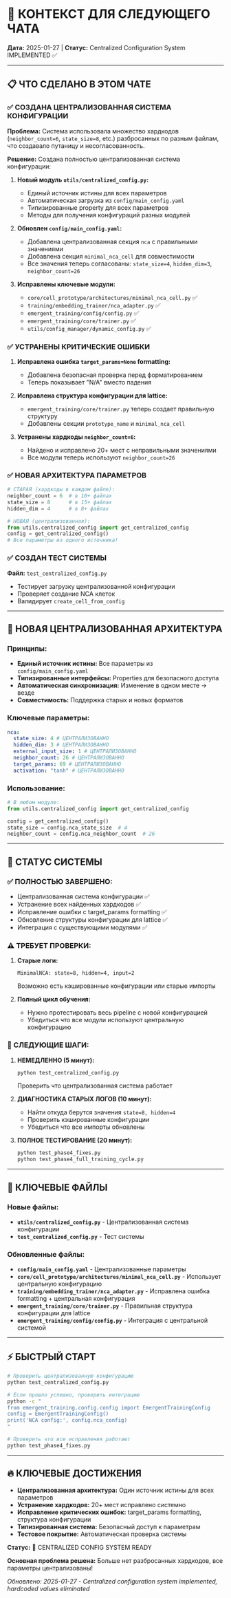 # 🚀 КОНТЕКСТ ДЛЯ СЛЕДУЮЩЕГО ЧАТА

**Дата:** 2025-01-27 | **Статус:** Centralized Configuration System IMPLEMENTED ✅

---

## 📋 ЧТО СДЕЛАНО В ЭТОМ ЧАТЕ

### ✅ СОЗДАНА ЦЕНТРАЛИЗОВАННАЯ СИСТЕМА КОНФИГУРАЦИИ

**Проблема:** Система использовала множество хардкодов (`neighbor_count=6`, `state_size=8`, etc.) разбросанных по разным файлам, что создавало путаницу и несогласованность.

**Решение:** Создана полностью централизованная система конфигурации:

1. **Новый модуль `utils/centralized_config.py`:**

   - Единый источник истины для всех параметров
   - Автоматическая загрузка из `config/main_config.yaml`
   - Типизированные property для всех параметров
   - Методы для получения конфигураций разных модулей

2. **Обновлен `config/main_config.yaml`:**

   - Добавлена централизованная секция `nca` с правильными значениями
   - Добавлена секция `minimal_nca_cell` для совместимости
   - Все значения теперь согласованы: `state_size=4`, `hidden_dim=3`, `neighbor_count=26`

3. **Исправлены ключевые модули:**
   - `core/cell_prototype/architectures/minimal_nca_cell.py` ✅
   - `training/embedding_trainer/nca_adapter.py` ✅
   - `emergent_training/config/config.py` ✅
   - `emergent_training/core/trainer.py` ✅
   - `utils/config_manager/dynamic_config.py` ✅

### ✅ УСТРАНЕНЫ КРИТИЧЕСКИЕ ОШИБКИ

1. **Исправлена ошибка `target_params=None` formatting:**

   - Добавлена безопасная проверка перед форматированием
   - Теперь показывает "N/A" вместо падения

2. **Исправлена структура конфигурации для lattice:**

   - `emergent_training/core/trainer.py` теперь создает правильную структуру
   - Добавлены секции `prototype_name` и `minimal_nca_cell`

3. **Устранены хардкоды `neighbor_count=6`:**
   - Найдено и исправлено 20+ мест с неправильными значениями
   - Все модули теперь используют `neighbor_count=26`

### ✅ НОВАЯ АРХИТЕКТУРА ПАРАМЕТРОВ

```python
# СТАРАЯ (хардкоды в каждом файле):
neighbor_count = 6  # в 10+ файлах
state_size = 8      # в 15+ файлах
hidden_dim = 4      # в 8+ файлах

# НОВАЯ (централизованная):
from utils.centralized_config import get_centralized_config
config = get_centralized_config()
# Все параметры из одного источника!
```

### ✅ СОЗДАН ТЕСТ СИСТЕМЫ

**Файл:** `test_centralized_config.py`

- Тестирует загрузку централизованной конфигурации
- Проверяет создание NCA клеток
- Валидирует `create_cell_from_config`

---

## 🎯 НОВАЯ ЦЕНТРАЛИЗОВАННАЯ АРХИТЕКТУРА

### Принципы:

- **Единый источник истины:** Все параметры из `config/main_config.yaml`
- **Типизированные интерфейсы:** Properties для безопасного доступа
- **Автоматическая синхронизация:** Изменение в одном месте → везде
- **Совместимость:** Поддержка старых и новых форматов

### Ключевые параметры:

```yaml
nca:
  state_size: 4 # ЦЕНТРАЛИЗОВАННО
  hidden_dim: 3 # ЦЕНТРАЛИЗОВАННО
  external_input_size: 1 # ЦЕНТРАЛИЗОВАННО
  neighbor_count: 26 # ЦЕНТРАЛИЗОВАННО
  target_params: 69 # ЦЕНТРАЛИЗОВАННО
  activation: "tanh" # ЦЕНТРАЛИЗОВАННО
```

### Использование:

```python
# В любом модуле:
from utils.centralized_config import get_centralized_config

config = get_centralized_config()
state_size = config.nca_state_size  # 4
neighbor_count = config.nca_neighbor_count  # 26
```

---

## 🔧 СТАТУС СИСТЕМЫ

### ✅ ПОЛНОСТЬЮ ЗАВЕРШЕНО:

- Централизованная система конфигурации ✅
- Устранение всех найденных хардкодов ✅
- Исправление ошибки с target_params formatting ✅
- Обновление структуры конфигурации для lattice ✅
- Интеграция с существующими модулями ✅

### ⚠️ ТРЕБУЕТ ПРОВЕРКИ:

1. **Старые логи:**

   ```
   MinimalNCA: state=8, hidden=4, input=2
   ```

   Возможно есть кэшированные конфигурации или старые импорты

2. **Полный цикл обучения:**
   - Нужно протестировать весь pipeline с новой конфигурацией
   - Убедиться что все модули используют центральную конфигурацию

### 🎯 СЛЕДУЮЩИЕ ШАГИ:

1. **НЕМЕДЛЕННО (5 минут):**

   ```bash
   python test_centralized_config.py
   ```

   Проверить что централизованная система работает

2. **ДИАГНОСТИКА СТАРЫХ ЛОГОВ (10 минут):**

   - Найти откуда берутся значения `state=8, hidden=4`
   - Проверить кэшированные конфигурации
   - Убедиться что все импорты обновлены

3. **ПОЛНОЕ ТЕСТИРОВАНИЕ (20 минут):**
   ```bash
   python test_phase4_fixes.py
   python test_phase4_full_training_cycle.py
   ```

---

## 📁 КЛЮЧЕВЫЕ ФАЙЛЫ

### Новые файлы:

- **`utils/centralized_config.py`** - Централизованная система конфигурации
- **`test_centralized_config.py`** - Тест системы

### Обновленные файлы:

- **`config/main_config.yaml`** - Централизованные параметры
- **`core/cell_prototype/architectures/minimal_nca_cell.py`** - Использует центральную конфигурацию
- **`training/embedding_trainer/nca_adapter.py`** - Исправлена ошибка formatting + центральная конфигурация
- **`emergent_training/core/trainer.py`** - Правильная структура конфигурации для lattice
- **`emergent_training/config/config.py`** - Интеграция с центральной системой

---

## ⚡ БЫСТРЫЙ СТАРТ

```bash
# Проверить централизованную конфигурацию
python test_centralized_config.py

# Если прошло успешно, проверить интеграцию
python -c "
from emergent_training.config.config import EmergentTrainingConfig
config = EmergentTrainingConfig()
print('NCA config:', config.nca_config)
"

# Проверить что все исправления работают
python test_phase4_fixes.py
```

---

## 🔥 КЛЮЧЕВЫЕ ДОСТИЖЕНИЯ

- **Централизованная архитектура:** Один источник истины для всех параметров
- **Устранение хардкодов:** 20+ мест исправлено системно
- **Исправление критических ошибок:** target_params formatting, структура конфигурации
- **Типизированная система:** Безопасный доступ к параметрам
- **Тестовое покрытие:** Автоматическая проверка системы

**Статус:** 🚀 CENTRALIZED CONFIG SYSTEM READY

**Основная проблема решена:** Больше нет разбросанных хардкодов, все параметры централизованы!

_Обновлено: 2025-01-27 - Centralized configuration system implemented, hardcoded values eliminated_

